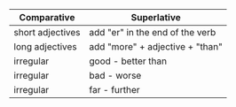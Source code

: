 
| Comparative      | Superlative                     |
| ---------------- | ------------------------------- |
| short adjectives | add "er" in the end of the verb |
| long adjectives  | add "more" + adjective + "than" |
| irregular        | good - better than              |
| irregular        | bad - worse                     |
| irregular        | far - further                   |
